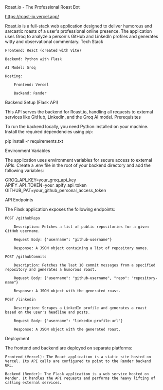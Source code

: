 Roast.io - The Professional Roast Bot

https://roast-io.vercel.app/

Roast.io is a full-stack web application designed to deliver humorous and sarcastic roasts of a user's professional online presence. The application uses Groq to analyze a person's GitHub and LinkedIn profiles and generates witty and observational commentary.
Tech Stack

    Frontend: React (created with Vite)

    Backend: Python with Flask

    AI Model: Groq

    Hosting:

        Frontend: Vercel

        Backend: Render

Backend Setup (Flask API)

This API serves the backend for Roast.io, handling all requests to external services like GitHub, LinkedIn, and the Groq AI model.
Prerequisites

To run the backend locally, you need Python installed on your machine. Install the required dependencies using pip:

pip install -r requirements.txt

Environment Variables

The application uses environment variables for secure access to external APIs. Create a .env file in the root of your backend directory and add the following variables:

GROQ_API_KEY=your_groq_api_key
APIFY_API_TOKEN=your_apify_api_token
GITHUB_PAT=your_github_personal_access_token

API Endpoints

The Flask application exposes the following endpoints:

    POST /githubRepo

        Description: Fetches a list of public repositories for a given GitHub username.

        Request Body: {"username": "github-username"}

        Response: A JSON object containing a list of repository names.

    POST /githubCommits

        Description: Fetches the last 10 commit messages from a specified repository and generates a humorous roast.

        Request Body: {"username": "github-username", "repo": "repository-name"}

        Response: A JSON object with the generated roast.

    POST /linkedin

        Description: Scrapes a LinkedIn profile and generates a roast based on the user's headline and posts.

        Request Body: {"username": "linkedin-profile-url"}

        Response: A JSON object with the generated roast.

Deployment

The frontend and backend are deployed on separate platforms:

    Frontend (Vercel): The React application is a static site hosted on Vercel. Its API calls are configured to point to the Render backend URL.

    Backend (Render): The Flask application is a web service hosted on Render. It handles the API requests and performs the heavy lifting of calling external services.

